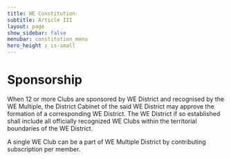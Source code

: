 ```yaml
---
title: WE Constitution
subtitle: Article III
layout: page
show_sidebar: false
menubar: constitution_menu
hero_height : is-small
---
```


# Sponsorship

When 12 or more  Clubs are sponsored by WE  District and recognised by the WE Multiple,  the District Cabinet of the said WE  District may approve the formation of a corresponding WE District. The WE District if so established shall include all officially recognized  WE Clubs within the territorial boundaries of the WE District. 

A single WE Club can be a part of WE Multiple District by contributing subscription per member. 